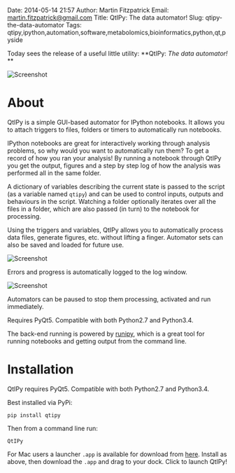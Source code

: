 Date: 2014-05-14 21:57
Author: Martin Fitzpatrick
Email: martin.fitzpatrick@gmail.com
Title: QtIPy: The data automator!
Slug: qtipy-the-data-automator
Tags: qtipy,ipython,automation,software,metabolomics,bioinformatics,python,qt,pyside

Today sees the release of a useful little utility: **QtIPy: *The data automator!* **

![Screenshot](/images/software/qtipy/QtIPy-screenshot.png)

# About

QtIPy is a simple GUI-based automator for IPython notebooks. It allows you to attach triggers to files, folders or timers to automatically run notebooks. 

IPython notebooks are great for interactively working through analysis problems, so why would you want to automatically run them? To get a record of how you ran your analysis! By running a notebook through QtIPy you get the output, figures and a step by step log of how the analysis was performed all in the same folder.

A dictionary of variables describing the current state is passed to the script (as a variable named `qtipy`) and can be used to control inputs, outputs and behaviours in the script. Watching a folder optionally iterates over all the files in a folder, which are also passed (in turn) to the notebook for processing. 

Using the triggers and variables, QtIPy allows you to automatically process data files, generate figures, etc. without lifting a finger. Automator sets can also be saved and loaded for future use.

![Screenshot](/images/software/qtipy/QtIPy-log.png)

Errors and progress is automatically logged to the log window.

![Screenshot](/images/software/qtipy/QtIPy-pause.png)

Automators can be paused to stop them processing, activated and run immediately.

Requires PyQt5. Compatible with both Python2.7 and Python3.4.

The back-end running is powered by [runipy](https://github.com/paulgb/runipy/), which is a great tool for running notebooks and getting output from the command line.

# Installation

QtIPy requires PyQt5. Compatible with both Python2.7 and Python3.4.

Best installed via PyPi:

    pip install qtipy
    
Then from a command line run:

    QtIPy
    
For Mac users a launcher `.app` is available for download from [here](http://download.martinfitzpatrick.name/QtIPy.app.zip). Install
as above, then download the `.app` and drag to your dock. Click to launch QtIPy!
